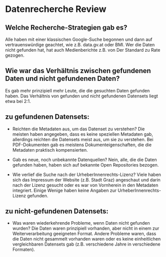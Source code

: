 # Datenrecherche Review	

## Welche Recherche-Strategien gab es?
Alle haben mit einer klassischen Google-Suche begonnen und dann auf vertrauenswürdige geachtet, wie z.B. data.gv.at oder BMI. Wer die Daten nicht gefunden hat, hat auch Medienberichte z.B. von Der Standard zu Rate gezogen.

## Wie war das Verhältnis zwischen gefundenen Daten und nicht gefundenen Daten?
Es gab mehr prinzipiell mehr Leute, die die gesuchten Daten gefunden haben. Das Verhältnis von gefunden und nicht gefundenen Datensets liegt etwa bei 2:1.

## zu gefundenen Datensets:
* 	Reichten die Metadaten aus, um das Datenset zu verstehen?
Die meisten haben angegeben, dass es keine speziellen Metadaten gab, allerdings reichten die Datensets meist aus, um sie zu verstehen. Bei PDF-Dokumenten gab es meistens Dokumenteigenschaften, die die Metadaten praktisch kompensierten.

* 	Gab es neue, noch unbekannte Datenquellen?
Nein, alle, die die Daten gefunden haben, haben sich auf bekannte Open Repositories bezogen.

*	Wie verlief die Suche nach der UrheberInnenrechts-Lizenz?
Viele haben sich das Impressum der Website (z.B. Stadt Graz) angeschaut und darin nach der Lizenz gesucht oder es war von Vornherein in den Metadaten integriert. Einige Wenige haben keine Angaben zur UrheberInnenrechts-Lizenz gefunden.

## zu nicht-gefundenen Datensets:
* Was waren wiederkehrende Probleme, wenn Daten nicht gefunden wurden?
Die Daten waren prinzipiell vorhanden, aber nicht in einem zur Weiterverarbeitung geeigneten Format. Andere Probleme waren, dass die Daten nicht gesammelt vorhanden waren oder es keine einheitlichen vergleichbaren Datensets gab (z.B. verschiedene Jahre in verschiedene Formaten).

